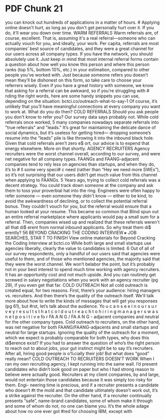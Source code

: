 # PDF Chunk 21

you can knock out hundreds of applications in a matter of hours. # Applying online doesn’t hurt, as long as you don't get personally hurt over it. If you do, it’ll wear you down over time. WARM REFERRALS Warm referrals are, of course, excellent. That is, assuming it's a real referral—someone who can actually vouch for you, and ideally, your work. Per capita, referrals are most companies’ best source of candidates, and they were a great channel for our users across all company types. If you have the network, you should absolutely use it. Just keep in mind that most internal referral forms contain a question about how well you know this person and where this person ranks (top 5%, bottom 10%, etc.) in your estimation, compared to other people you’ve worked with. Just because someone refers you doesn’t mean they’ll be dishonest on this form, so take care to choose your referrers wisely. Even if you have a great history with someone, we know that asking for a referral can be awkward, so if you're struggling with # nding the right words, here are some handy snippets you can use, depending on the situation: bctci.co/outreach-what-to-say-1 Of course, it’s unlikely that you’ll have meaningful connections at every company you want to work at. What do you do then? COLD REFERRALS Should you ask people you don't know to refer you? Our survey data says probably not. While cold referrals once worked, 5 many companies nowadays separate referrals into "true referrals" and "leads." It’s great for maintaining the delicate dance of social dynamics, but it’s useless for getting hired— dropping someone’s resume into the “leads” pile is like throwing it into the inbound black hole. Given that cold referrals aren’t zero e$ ort, our advice is to expend that energy elsewhere. More on that shortly. AGENCY RECRUITERS Agency recruiters were the worst channel overall, according to our survey, and were net negative for all company types. FAANGs and FAANG-adjacent companies tend to rely less on agencies than startups, and when they do, it’s to # ll some very speci# c need (rather than “Hey we need more SWEs”), so it’s not surprising that our users didn’t get much value from this channel when applying to FAANGs. 5 Years ago, trying to collect cold referrals was a decent strategy. You could track down someone at the company and ask them to toss your proverbial hat into the ring. Engineers were often happy to refer someone — even someone they didn't know — either to be kind, to avoid the awkwardness of declining, or to collect the potential referral bonus. They couldn't vouch for you, but the referral would ensure that a human looked at your resume. This became so common that Blind spun out an entire referral marketplace where applicants would pay a small sum for a referral. Then, companies wised up and realized that these referrals weren't all that di$ erent from normal inbound applicants. So why treat them di$ erently? 56 BEYOND CRACKING THE CODING INTERVIEW ▸ JOB SEARCHES, STAR T TO FINISH View online materials for Beyond Cracking the Coding Interview at bctci.co While both large and small startups use agencies liberally, clearly the value to candidates is limited. 6 Out of all of our survey respondents, only a handful of our users said that agencies were useful to them, and of those who mentioned agencies, the majority said that they were the worst channel. We won’t belabor the point, but it’s probably not in your best interest to spend much time working with agency recruiters. It has an opportunity cost and not much upside. And you can routinely get screwed in salary negotiations when you work with an agency recruiter (pg 29), if you even get that far. COLD OUTREACH Not all cold outreach is created equal, for two reasons. First, there’s your audience: hiring managers vs. recruiters. And then there’s the quality of the outreach itself. We'll talk more about how to write the kinds of messages that will get you responses (pg 61), but #rst, let’s talk about the audience. Yo u c a n s e e i n o u r s u r v e y r e s u l t s t h a t c o l d o u t r e a c h t o h i r i n g m a n a g e r s w a s n e t p o s i t i v e fo r FA A N G / FA A N G - adjacent companies and neutral for the other company types. Cold outreach to recruiters, on the other hand, was net negative for both FAANG/FAANG-adjacents and small startups and neutral for large startups. Ignoring the quality of the outreach for a moment, which we expect is probably comparable for both types, why does this di$erence exist? If you had to answer the question of who’s the right person to reach out to about jobs, your gut instinct might be to say it’s recruiters. After all, hiring good people is o%cially their job! But what does “good” really mean? COLD OUTREACH TO RECRUITERS DOESN’T WORK When I ran my own recruiting agency, I kept running into the same wall. I’d present candidates who didn’t look good on paper but who I had strong reason to believe were actually good. Recruiters at my client companies, by and large, would not entertain those candidates because it was simply too risky for them. Engi- neering time is precious, and if a recruiter presents a candidate who doesn’t #t the mold and that candidate ultimately doesn’t work out, it’s a strike against the recruiter. On the other hand, if a recruiter continually presents “safe”, name-brand candidates, some of whom make it through and some of whom do not, no one can blame you. It’s the whole adage about how no one ever got #red for choosing IBM, except with